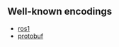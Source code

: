 ## Well-known encodings

- [ros1](http://wiki.ros.org/msg)
- [protobuf](https://developers.google.com/protocol-buffers/docs/encoding)
